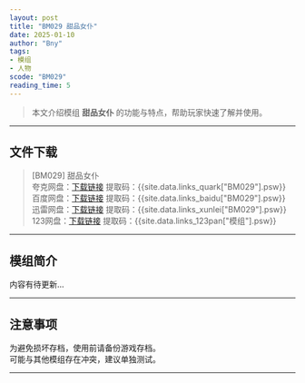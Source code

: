 ```yaml
---
layout: post
title: "BM029 甜品女仆"
date: 2025-01-10
author: "Bny"
tags: 
- 模组
- 人物
scode: "BM029"
reading_time: 5
---
```


> 本文介绍模组 **甜品女仆** 的功能与特点，帮助玩家快速了解并使用。

---

## 文件下载

> [BM029] 甜品女仆  
夸克网盘：[下载链接]({{site.data.links_quark["BM029"].url}}) 提取码：{{site.data.links_quark["BM029"].psw}}  
百度网盘：[下载链接]({{site.data.links_baidu["BM029"].url}}) 提取码：{{site.data.links_baidu["BM029"].psw}}  
迅雷网盘：[下载链接]({{site.data.links_xunlei["BM029"].url}}) 提取码：{{site.data.links_xunlei["BM029"].psw}}  
123网盘：[下载链接]({{site.data.links_123pan["模组"].url}}) 提取码：{{site.data.links_123pan["模组"].psw}}  

---

## 模组简介

>  
内容有待更新...  

---

## 注意事项

>  
为避免损坏存档，使用前请备份游戏存档。  
可能与其他模组存在冲突，建议单独测试。  

---

